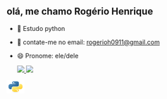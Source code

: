 ## olá, me chamo Rogério Henrique

- 🌱 Estudo python 
- 💬 contate-me no email: rogerioh0911@gmail.com
- 😄 Pronome: ele/dele

   <div>
  <a href="https://github.com/RogerioHenrique1403">
  <img height="180em" src="https://github-readme-stats.vercel.app/api?username=RogerioHenrique1403&show_icons=false&theme=dark&include_all_commits=true&count_private=true"/>
  <img height="180em" src="https://github-readme-stats.vercel.app/api/top-langs/?username=RogerioHenrique1403&layout=compact&langs_count=16&theme=dark"/>
</div>

 <img align="center" alt="Rafa-Python" height="30" width="40" src="https://raw.githubusercontent.com/devicons/devicon/master/icons/python/python-original.svg">

